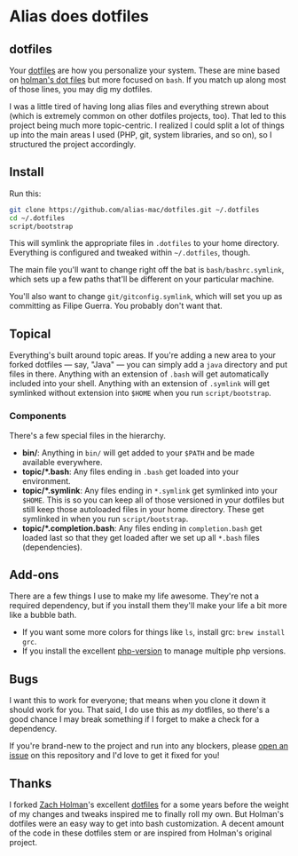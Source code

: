 
# Alias does dotfiles

## dotfiles

Your [dotfiles](http://dotfiles.github.com) are how you personalize your system.
These are mine based on
[holman's dot files](https://github.com/holman/dotfiles) but more focused on
`bash`. If you match up along most of those lines, you may dig my dotfiles.

I was a little tired of having long alias files and everything strewn about
(which is extremely common on other dotfiles projects, too). That led to this
project being much more topic-centric. I realized I could split a lot of things
up into the main areas I used (PHP, git, system libraries, and so on), so I
structured the project accordingly.

## Install

Run this:

```sh
git clone https://github.com/alias-mac/dotfiles.git ~/.dotfiles
cd ~/.dotfiles
script/bootstrap
```

This will symlink the appropriate files in `.dotfiles` to your home directory.
Everything is configured and tweaked within `~/.dotfiles`, though.

The main file you'll want to change right off the bat is `bash/bashrc.symlink`,
which sets up a few paths that'll be different on your particular machine.

You'll also want to change `git/gitconfig.symlink`, which will set you up as
committing as Filipe Guerra. You probably don't want that.

## Topical

Everything's built around topic areas. If you're adding a new area to your
forked dotfiles — say, "Java" — you can simply add a `java` directory and put
files in there. Anything with an extension of `.bash` will get automatically
included into your shell. Anything with an extension of `.symlink` will get
symlinked without extension into `$HOME` when you run `script/bootstrap`.

### Components

There's a few special files in the hierarchy.

- **bin/**: Anything in `bin/` will get added to your `$PATH` and be made
  available everywhere.
- **topic/\*.bash**: Any files ending in `.bash` get loaded into your
  environment.
- **topic/\*.symlink**: Any files ending in `*.symlink` get symlinked into your
  `$HOME`. This is so you can keep all of those versioned in your dotfiles but
  still keep those autoloaded files in your home directory. These get symlinked
  in when you run `script/bootstrap`.
- **topic/\*.completion.bash**: Any files ending in `completion.bash` get
  loaded last so that they get loaded after we set up all `*.bash` files
  (dependencies).

## Add-ons

There are a few things I use to make my life awesome. They're not a required
dependency, but if you install them they'll make your life a bit more like a
bubble bath.

- If you want some more colors for things like `ls`, install grc:
  `brew install grc`.
- If you install the excellent
  [php-version](https://github.com/wilmoore/php-version) to manage multiple php
  versions.

## Bugs

I want this to work for everyone; that means when you clone it down it should
work for you. That said, I do use this as *my* dotfiles, so there's a good
chance I may break something if I forget to make a check for a dependency.

If you're brand-new to the project and run into any blockers, please
[open an issue](https://github.com/alias-mac/dotfiles/issues) on this
repository and I'd love to get it fixed for you!

## Thanks

I forked [Zach Holman](http://github.com/holman)'s excellent
[dotfiles](http://github.com/holman/dotfiles) for a some years before the
weight of my changes and tweaks inspired me to finally roll my own. But
Holman's dotfiles were an easy way to get into bash customization. A decent
amount of the code in these dotfiles stem or are inspired from Holman's
original project.
